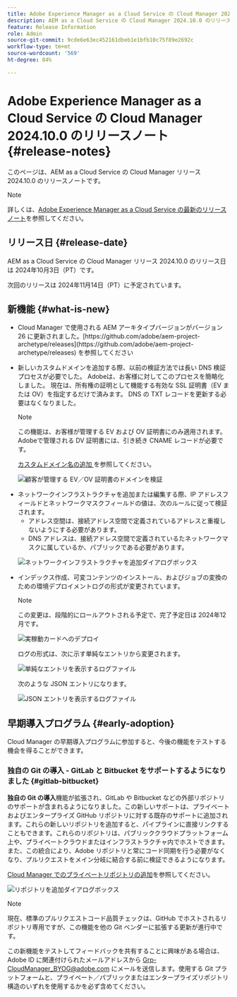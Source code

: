 ```yaml
---
title: Adobe Experience Manager as a Cloud Service の Cloud Manager 2024.10.0 のリリースノート
description: AEM as a Cloud Service の Cloud Manager 2024.10.0 のリリースノートについて説明します。
feature: Release Information
role: Admin
source-git-commit: 9cde6e63ec452161dbeb1e1bfb10c75f89e2692c
workflow-type: tm+mt
source-wordcount: '569'
ht-degree: 84%

---
```


# Adobe Experience Manager as a Cloud Service の Cloud Manager 2024.10.0 のリリースノート {#release-notes}

このページは、AEM as a Cloud Service の Cloud Manager リリース 2024.10.0 のリリースノートです。

>[!NOTE]
>
>詳しくは、[Adobe Experience Manager as a Cloud Service の最新のリリースノート](/help/release-notes/release-notes-cloud/release-notes-current.md)を参照してください。

## リリース日 {#release-date}

AEM as a Cloud Service の Cloud Manager リリース 2024.10.0 のリリース日は 2024年10月3日（PT）です。

次回のリリースは 2024年11月14日（PT）に予定されています。

## 新機能 {#what-is-new}

* <!-- BOTH CS & AMS --> Cloud Manager で使用される AEM アーキタイプバージョンがバージョン 26 に更新されました。[https://github.com/adobe/aem-project-archetype/releases](https://github.com/adobe/aem-project-archetype/releases) を参照してください

<!-- (CMGR-59817) -->

* <!-- CS ONLY --> 新しいカスタムドメインを追加する際、以前の検証方法では長い DNS 検証プロセスが必要でした。 Adobeは、お客様に対してこのプロセスを簡略化しました。 現在は、所有権の証明として機能する有効な SSL 証明書（EV または OV）を指定するだけで済みます。 DNS の TXT レコードを更新する必要はなくなりました。

  >[!NOTE]
  >
  >この機能は、お客様が管理する EV および OV 証明書にのみ適用されます。 Adobeで管理される DV 証明書には、引き続き CNAME レコードが必要です。

  [ カスタムドメイン名の追加 ](/help/implementing/cloud-manager/custom-domain-names/add-custom-domain-name.md) を参照してください。

  ![顧客が管理する EV／OV 証明書のドメインを検証](/help/implementing/cloud-manager/assets/verify-domain-customer-managed-step.png)

* <!-- CS ONLY --> ネットワークインフラストラクチャを追加または編集する際、IP アドレスフィールドとネットワークマスクフィールドの値は、次のルールに従って検証されます。

   * アドレス空間は、接続アドレス空間で定義されているアドレスと重複しないようにする必要があります。
   * DNS アドレスは、接続アドレス空間で定義されているたネットワークマスクに属しているか、パブリックである必要があります。

  ![ネットワークインフラストラクチャを追加ダイアログボックス](/help/implementing/cloud-manager/release-notes/assets/network-infrastructure-add.png)

* <!-- CS ONLY --> インデックス作成、可変コンテンツのインストール、およびジョブの変換のための環境デプロイメントログの形式が変更されています。

  >[!NOTE]
  >
  >この変更は、段階的にロールアウトされる予定で、完了予定日は 2024年12月です。

  ![実稼動カードへのデプロイ](/help/implementing/cloud-manager/release-notes/assets/deploy-to-production-card.png)

  ログの形式は、次に示す単純なエントリから変更されます。

  ![単純なエントリを表示するログファイル](/help/implementing/cloud-manager/release-notes/assets/log-file-simple-entry.png)

  次のような JSON エントリになります。

  ![JSON エントリを表示するログファイル](/help/implementing/cloud-manager/release-notes/assets/log-file-json-entry.png)


## 早期導入プログラム {#early-adoption}

Cloud Manager の早期導入プログラムに参加すると、今後の機能をテストする機会を得ることができます。

### 独自の Git の導入 - GitLab と Bitbucket をサポートするようになりました {#gitlab-bitbucket}

<!-- BOTH CS & AMS -->

**独自の Git の導入**&#x200B;機能が拡張され、GitLab や Bitbucket などの外部リポジトリのサポートが含まれるようになりました。この新しいサポートは、プライベートおよびエンタープライズ GitHub リポジトリに対する既存のサポートに追加されます。これらの新しいリポジトリを追加すると、パイプラインに直接リンクすることもできます。これらのリポジトリは、パブリッククラウドプラットフォーム上や、プライベートクラウドまたはインフラストラクチャ内でホストできます。また、この統合により、Adobe リポジトリと常にコード同期を行う必要がなくなり、プルリクエストをメイン分岐に結合する前に検証できるようになります。

[Cloud Manager でのプライベートリポジトリの追加](/help/implementing/cloud-manager/managing-code/external-repositories.md)を参照してください。

![リポジトリを追加ダイアログボックス](/help/implementing/cloud-manager/release-notes/assets/repositories-add-release-notes.png)

>[!NOTE]
>
>現在、標準のプルリクエストコード品質チェックは、GitHub でホストされるリポジトリ専用ですが、この機能を他の Git ベンダーに拡張する更新が進行中です。

この新機能をテストしてフィードバックを共有することに興味がある場合は、Adobe ID に関連付けられたメールアドレスから [Grp-CloudManager_BYOG@adobe.com](mailto:Grp-CloudManager_BYOG@adobe.com) にメールを送信します。使用する Git プラットフォームと、プライベート／パブリックまたはエンタープライズリポジトリ構造のいずれを使用するかを必ず含めてください。


<!-- ## Bug fixes




## Known issues {#known-issues} -->
